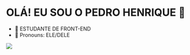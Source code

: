# OLÁ! EU SOU O PEDRO HENRIQUE 👋

- :book: ESTUDANTE DE FRONT-END
- :adult: Pronouns: ELE/DELE

<img src="https://github-readme-stats.vercel.app/api?username=pedrohenriquexxt&show_icons=true&theme=dark">
